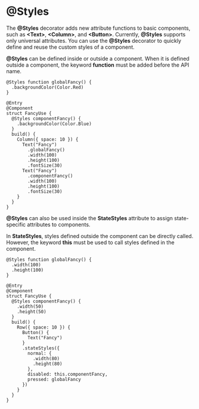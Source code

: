 # @Styles


The **@Styles** decorator adds new attribute functions to basic components, such as **\<Text>**, **\<Column>**, and **\<Button>**. Currently, **@Styles** supports only universal attributes. You can use the **@Styles** decorator to quickly define and reuse the custom styles of a component.

**@Styles** can be defined inside or outside a component. When it is defined outside a component, the keyword **function** must be added before the API name.



```
@Styles function globalFancy() {
  .backgroundColor(Color.Red)
}

@Entry
@Component
struct FancyUse {
  @Styles componentFancy() {
    .backgroundColor(Color.Blue)
  }
  build() {
    Column({ space: 10 }) {
      Text("Fancy")
        .globalFancy()
        .width(100)
        .height(100)
        .fontSize(30)
      Text("Fancy")
        .componentFancy()
        .width(100)
        .height(100)
        .fontSize(30)
    }
  }
}
```

**@Styles** can also be used inside the **StateStyles** attribute to assign state-specific attributes to components.


In **StateStyles**, styles defined outside the component can be directly called. However, the keyword **this** must be used to call styles defined in the component.

```
@Styles function globalFancy() {
  .width(100)
  .height(100)
}

@Entry
@Component
struct FancyUse {
  @Styles componentFancy() {
    .width(50)
    .height(50)
  }
  build() {
    Row({ space: 10 }) {
      Button() {
      	Text("Fancy")
      }
      .stateStyles({
      	normal: {
      	  .width(80)
      	  .height(80)
      	},
      	disabled: this.componentFancy,
      	pressed: globalFancy
      })
    }
  }
}
```
